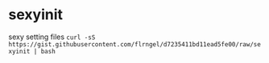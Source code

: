 sexyinit
========

sexy setting files
`curl -sS https://gist.githubusercontent.com/flrngel/d7235411bd11ead5fe00/raw/sexyinit | bash`
